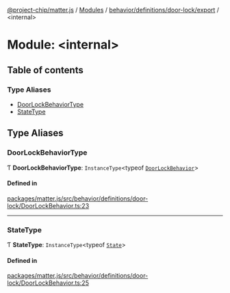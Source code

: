 [@project-chip/matter.js](../README.md) / [Modules](../modules.md) / [behavior/definitions/door-lock/export](behavior_definitions_door_lock_export.md) / \<internal\>

# Module: \<internal\>

## Table of contents

### Type Aliases

- [DoorLockBehaviorType](behavior_definitions_door_lock_export._internal_.md#doorlockbehaviortype)
- [StateType](behavior_definitions_door_lock_export._internal_.md#statetype)

## Type Aliases

### DoorLockBehaviorType

Ƭ **DoorLockBehaviorType**: `InstanceType`\<typeof [`DoorLockBehavior`](behavior_definitions_door_lock_export.md#doorlockbehavior)\>

#### Defined in

[packages/matter.js/src/behavior/definitions/door-lock/DoorLockBehavior.ts:23](https://github.com/project-chip/matter.js/blob/c0d55745d5279e16fdfaa7d2c564daa31e19c627/packages/matter.js/src/behavior/definitions/door-lock/DoorLockBehavior.ts#L23)

___

### StateType

Ƭ **StateType**: `InstanceType`\<typeof [`State`](../classes/behavior_definitions_door_lock_export.DoorLockServer.md#state-1)\>

#### Defined in

[packages/matter.js/src/behavior/definitions/door-lock/DoorLockBehavior.ts:25](https://github.com/project-chip/matter.js/blob/c0d55745d5279e16fdfaa7d2c564daa31e19c627/packages/matter.js/src/behavior/definitions/door-lock/DoorLockBehavior.ts#L25)
